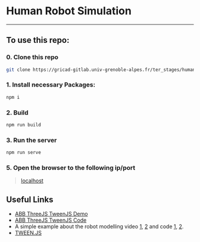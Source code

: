 # Human Robot Simulation

---

## To use this repo:

### 0. Clone this repo
```sh
git clone https://gricad-gitlab.univ-grenoble-alpes.fr/ter_stages/human_robot_simulation.git
```

### 1. Install necessary Packages:
```sh
npm i
```

### 2. Build
```sh
npm run build
```

### 3. Run the server
```sh
npm run serve
```

### 5. Open the browser to the following ip/port
> [localhost](http://127.0.0.1:3000)

## Useful Links

- [ABB ThreeJS TweenJS Demo](https://threejs.org/examples/#webgl_loader_collada_kinematics)
- [ABB ThreeJS TweenJS Code](https://github.com/mrdoob/three.js/blob/master/examples/webgl_loader_collada_kinematics.html)
- A simple example about the robot modelling video [1](https://www.youtube.com/watch?v=c2uEWyo6dc4), [2](https://www.youtube.com/watch?v=tSry9HfZKh8) and code [1](https://github.com/glumb/robot-gui), [2](https://github.com/glumb/kinematics).
- [TWEEN.JS](https://github.com/tweenjs/tween.js)
